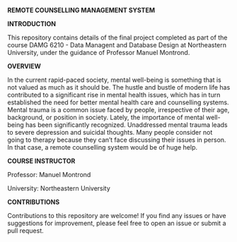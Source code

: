 **REMOTE COUNSELLING MANAGEMENT SYSTEM**

**INTRODUCTION**

This repository contains details of the final project completed as part of the course DAMG 6210 - Data Managent and Database Design at Northeastern University, under the guidance of Professor Manuel Montrond.

**OVERVIEW**

In the current rapid-paced society, mental well-being is something that is not valued as much as it should be. The hustle and bustle of modern life has contributed to a significant rise in mental health issues, which has in turn established the need for better mental health care and counselling systems. Mental trauma is a common issue faced by people, irrespective of their age, background, or position in society. Lately, the importance of mental well-being has been significantly recognized. Unaddressed mental trauma leads to severe depression and suicidal thoughts. Many people consider not going to therapy because they can’t face discussing their issues in person. In that case, a remote counselling system would be of huge help.

**COURSE INSTRUCTOR**

Professor: Manuel Montrond

University: Northeastern University

**CONTRIBUTIONS**

Contributions to this repository are welcome! If you find any issues or have suggestions for improvement, please feel free to open an issue or submit a pull request.



















